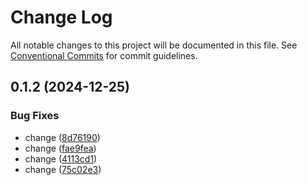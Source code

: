 # Change Log

All notable changes to this project will be documented in this file.
See [Conventional Commits](https://conventionalcommits.org) for commit guidelines.

## 0.1.2 (2024-12-25)

### Bug Fixes

- change ([8d76190](https://github.com/WalletConnect/walletconnect-utils/commit/8d7619060614f51af4d234fcbbe912e92b687f27))
- change ([fae9fea](https://github.com/WalletConnect/walletconnect-utils/commit/fae9fea7759433745f9e24dd2a7bce1ce7227ccb))
- change ([4113cd1](https://github.com/WalletConnect/walletconnect-utils/commit/4113cd169e0fa04e2c008a645c87ca8502ef1301))
- change ([75c02e3](https://github.com/WalletConnect/walletconnect-utils/commit/75c02e35a5192cf8377a77f08b638311360aa570))
